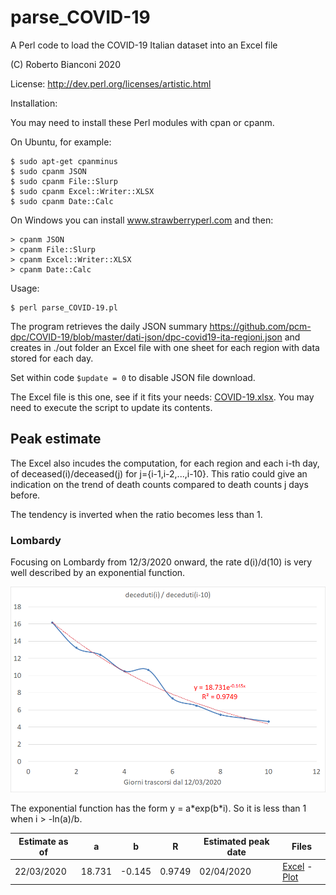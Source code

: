 # parse_COVID-19
A Perl code to load the COVID-19 Italian dataset into an Excel file

(C) Roberto Bianconi 2020 

License: http://dev.perl.org/licenses/artistic.html

Installation:

You may need to install these Perl modules with cpan or cpanm. 

On Ubuntu, for example:
```
$ sudo apt-get cpanminus
$ sudo cpanm JSON
$ sudo cpanm File::Slurp
$ sudo cpanm Excel::Writer::XLSX
$ sudo cpanm Date::Calc
```
On Windows you can install www.strawberryperl.com and then:
```
> cpanm JSON
> cpanm File::Slurp
> cpanm Excel::Writer::XLSX
> cpanm Date::Calc
```

Usage:
```
$ perl parse_COVID-19.pl
```

The program retrieves the daily JSON summary https://github.com/pcm-dpc/COVID-19/blob/master/dati-json/dpc-covid19-ita-regioni.json and creates in ./out folder an Excel file with one sheet for each region with data stored for each day.

Set within code `$update = 0` to disable JSON file download.

The Excel file is this one, see if it fits your needs: [COVID-19.xlsx](./out/COVID-19.xlsx). You may need to execute the script to update its contents.

## Peak estimate

The Excel also incudes the computation, for each region and each i-th day, of deceased(i)/deceased(j) for j={i-1,i-2,...,i-10}. This ratio could give an indication on the trend of death counts compared to death counts j days before. 

The tendency is inverted when the ratio becomes less than 1.

### Lombardy

Focusing on Lombardy from 12/3/2020 onward, the rate d(i)/d(10) is very well described by an exponential function.

![](old/lombardia_j10_20200322.png)

The exponential function has the form y = a\*exp(b\*i). So it is less than 1 when i > -ln(a)/b.


|Estimate as of | a | b | R | Estimated peak date | Files |
|-|-|-|-|-|-|
|22/03/2020| 18.731 | -0.145 | 0.9749 | 02/04/2020 |[Excel](old/COVID-19_20200322.xlsx) - [Plot](old/lombardia_j10_20200322.png) |  



